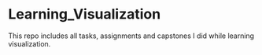 # Learning_Visualization
This repo includes all tasks, assignments and capstones  I did while learning visualization.
